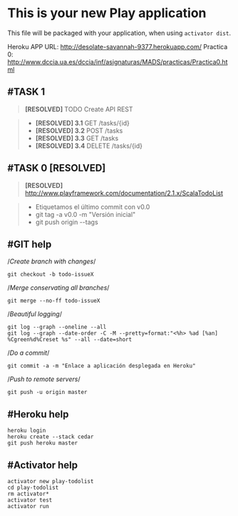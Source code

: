 This is your new Play application
=================================

This file will be packaged with your application, when using `activator dist`.

Heroku APP URL: http://desolate-savannah-9377.herokuapp.com/
Practica 0: http://www.dccia.ua.es/dccia/inf/asignaturas/MADS/practicas/Practica0.html

#TASK 1
---------------------------------

>**[RESOLVED]** TODO Create API REST

> - **[RESOLVED] 3.1** GET /tasks/{id}
> - **[RESOLVED] 3.2** POST /tasks
> - **[RESOLVED] 3.3** GET /tasks
> - **[RESOLVED] 3.4** DELETE /tasks/{id}


#TASK 0 [RESOLVED]
---------------------------------

>**[RESOLVED]** http://www.playframework.com/documentation/2.1.x/ScalaTodoList

> - Etiquetamos el último commit con v0.0
> - git tag -a v0.0 -m "Versión inicial"
> - git push origin --tags


#GIT help
---------------------------------

/*Create branch with changes*/

```
git checkout -b todo-issueX
```

/*Merge conservating all branches*/

```
git merge --no-ff todo-issueX
```

/*Beautiful logging*/

```
git log --graph --oneline --all
git log --graph --date-order -C -M --pretty=format:"<%h> %ad [%an] %Cgreen%d%Creset %s" --all --date=short
```

/*Do a commit*/

```
git commit -a -m "Enlace a aplicación desplegada en Heroku"
```

/*Push to remote servers*/

```
git push -u origin master
```


#Heroku help
---------------------------------

```
heroku login 
heroku create --stack cedar
git push heroku master
```


#Activator help
---------------------------------

```
activator new play-todolist
cd play-todolist
rm activator*
activator test
activator run
```
